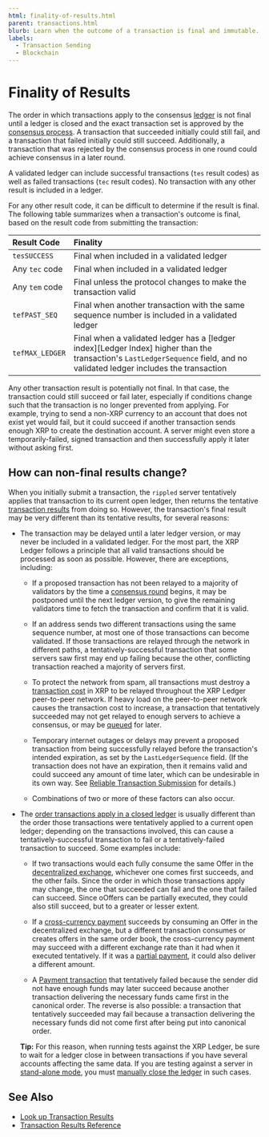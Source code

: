 ```yaml
---
html: finality-of-results.html
parent: transactions.html
blurb: Learn when the outcome of a transaction is final and immutable.
labels:
  - Transaction Sending
  - Blockchain
---
```

# Finality of Results

The order in which transactions apply to the consensus [ledger](../../ledgers/index.md) is not final until a ledger is closed and the exact transaction set is approved by the [consensus process](../../consensus-protocol/index.md). A transaction that succeeded initially could still fail, and a transaction that failed initially could still succeed. Additionally, a transaction that was rejected by the consensus process in one round could achieve consensus in a later round.

A validated ledger can include successful transactions (`tes` result codes) as well as failed transactions (`tec` result codes). No transaction with any other result is included in a ledger.

For any other result code, it can be difficult to determine if the result is final. The following table summarizes when a transaction's outcome is final, based on the result code from submitting the transaction:

| Result Code     | Finality                                                   |
|:----------------|:-----------------------------------------------------------|
| `tesSUCCESS`    | Final when included in a validated ledger                  |
| Any `tec` code  | Final when included in a validated ledger                  |
| Any `tem` code  | Final unless the protocol changes to make the transaction valid |
| `tefPAST_SEQ`   | Final when another transaction with the same sequence number is included in a validated ledger |
| `tefMAX_LEDGER` | Final when a validated ledger has a [ledger index][Ledger Index] higher than the transaction's `LastLedgerSequence` field, and no validated ledger includes the transaction |

Any other transaction result is potentially not final. In that case, the transaction could still succeed or fail later, especially if conditions change such that the transaction is no longer prevented from applying. For example, trying to send a non-XRP currency to an account that does not exist yet would fail, but it could succeed if another transaction sends enough XRP to create the destination account. A server might even store a temporarily-failed, signed transaction and then successfully apply it later without asking first.

## How can non-final results change?

When you initially submit a transaction, the `rippled` server tentatively applies that transaction to its current open ledger, then returns the tentative [transaction results](../../../references/protocol/transactions/transaction-results/transaction-results.md) from doing so. However, the transaction's final result may be very different than its tentative results, for several reasons:

- The transaction may be delayed until a later ledger version, or may never be included in a validated ledger. For the most part, the XRP Ledger follows a principle that all valid transactions should be processed as soon as possible. However, there are exceptions, including:

    - If a proposed transaction has not been relayed to a majority of validators by the time a [consensus round](../../consensus-protocol/index.md) begins, it may be postponed until the next ledger version, to give the remaining validators time to fetch the transaction and confirm that it is valid.

    - If an address sends two different transactions using the same sequence number, at most one of those transactions can become validated. If those transactions are relayed through the network in different paths, a tentatively-successful transaction that some servers saw first may end up failing because the other, conflicting transaction reached a majority of servers first.

    - To protect the network from spam, all transactions must destroy a [transaction cost](../transaction-cost.md) in XRP to be relayed throughout the XRP Ledger peer-to-peer network. If heavy load on the peer-to-peer network causes the transaction cost to increase, a transaction that tentatively succeeded may not get relayed to enough servers to achieve a consensus, or may be [queued](../transaction-queue.md) for later.

    - Temporary internet outages or delays may prevent a proposed transaction from being successfully relayed before the transaction's intended expiration, as set by the `LastLedgerSequence` field. (If the transaction does not have an expiration, then it remains valid and could succeed any amount of time later, which can be undesirable in its own way. See [Reliable Transaction Submission](../reliable-transaction-submission.md) for details.)

    - Combinations of two or more of these factors can also occur.

- The [order transactions apply in a closed ledger](../../ledgers/open-closed-validated-ledgers.md) is usually different than the order those transactions were tentatively applied to a current open ledger; depending on the transactions involved, this can cause a tentatively-successful transaction to fail or a tentatively-failed transaction to succeed. Some examples include:

    - If two transactions would each fully consume the same Offer in the [decentralized exchange](../../tokens/decentralized-exchange/index.md), whichever one comes first succeeds, and the other fails. Since the order in which those transactions apply may change, the one that succeeded can fail and the one that failed can succeed. Since oOffers can be partially executed, they could also still succeed, but to a greater or lesser extent.

    - If a [cross-currency payment](../../payment-types/cross-currency-payments.md) succeeds by consuming an Offer in the decentralized exchange, but a different transaction consumes or creates offers in the same order book, the cross-currency payment may succeed with a different exchange rate than it had when it executed tentatively. If it was a [partial payment](../../payment-types/partial-payments.md), it could also deliver a different amount.

    - A [Payment transaction](../../../references/protocol/transactions/types/payment.md) that tentatively failed because the sender did not have enough funds may later succeed because another transaction delivering the necessary funds came first in the canonical order. The reverse is also possible: a transaction that tentatively succeeded may fail because a transaction delivering the necessary funds did not come first after being put into canonical order.

    **Tip:** For this reason, when running tests against the XRP Ledger, be sure to wait for a ledger close in between transactions if you have several accounts affecting the same data. If you are testing against a server in [stand-alone mode](../../networks-and-servers/rippled-server-modes.md#stand-alone-mode), you must [manually close the ledger](../../../infrastructure/testing-and-auditing/advance-the-ledger-in-stand-alone-mode.md) in such cases.


## See Also

- [Look up Transaction Results](look-up-transaction-results.md)
- [Transaction Results Reference](../../../references/protocol/transactions/transaction-results/transaction-results.md)
